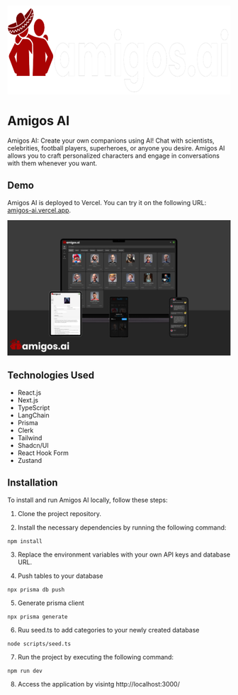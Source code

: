 <div align="center">
  <img src="public/logo-dark.png" height="200px" />
</div>

# Amigos AI

Amigos AI: Create your own companions using AI! Chat with scientists, celebrities, football players, superheroes, or anyone you desire. Amigos AI allows you to craft personalized characters and engage in conversations with them whenever you want.

## Demo

Amigos AI is deployed to Vercel. You can try it on the following URL: [amigos-ai.vercel.app](https://amigos-ai.vercel.app/).

<div align="center">
  <img src="public/mockup.png" />
</div>

## Technologies Used

- React.js
- Next.js
- TypeScript
- LangChain
- Prisma
- Clerk
- Tailwind
- Shadcn/UI
- React Hook Form
- Zustand

## Installation

To install and run Amigos AI locally, follow these steps:

1. Clone the project repository.

2. Install the necessary dependencies by running the following command:

```
npm install
```

3. Replace the environment variables with your own API keys and database URL.

4. Push tables to your database

```
npx prisma db push
```

5. Generate prisma client

```
npx prisma generate
```

6. Ruu seed.ts to add categories to your newly created database

```
node scripts/seed.ts
```

7. Run the project by executing the following command:

```
npm run dev
```

8. Access the application by visintg http://localhost:3000/
